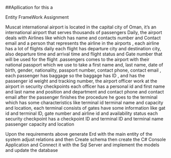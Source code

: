 ##Apllication for this a

Entity FrameWork Assignment

Muscat international airport is located in the capital city of Oman, it’s an international
airport that serves thousands of passengers Daily, the airport deals with Airlines like
which has name and contacts number and Contact email and a person that represents
the airline in the airports , each airline has a lot of flights daily each flight has departure
city and destination city, also departure time and arrival time and flight status and Gate
number that will be used for the flight .passengers comes to the airport with their
national passport which we use to take a first name and, last name, date of birth,
gender, nationality, passport number, contact phone, contact email , each passenger has
baggage so the baggage has ID , and has the passenger id weight and tracking number,
the airport officer work at the airport in security checkpoints each officer has a personal
id and first name and last name and position and department and contact phone and
contact email
after the passenger finishes the procedure he goes to the terminal which has some
characteristics like terminal id terminal name and capacity and location, each terminal
consists of gates have some information like gat id and terminal ID, gate number and
airline id and availability status
each security checkpoint has a checkpoint ID and terminal ID and terminal name
passenger capacity and location

Upon the requirements above generate Erd with the main entity of the system adjust
relations and then Create schema then create the C# Console Application and Connect it
with the Sql Server and implement the models and update the database
